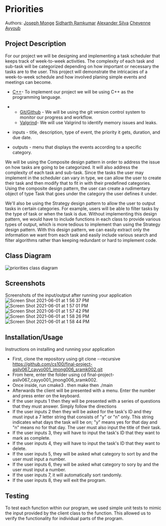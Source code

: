 # Priorities
 
  Authors: [Joseph Monge](https://github.com/jlmonge)
 [Sidharth Ramkumar](https://github.com/sidrk01)
 [Alexander Silva](https://github.com/asilv067)
 [Cheyenne Ayyoub](https://github.com/cheyenneayyoub)

## Project Description
 For our project we will be designing and implementing a task scheduler that keeps track of week-to-week activities. The complexity of each task and sub-task will be categorized  depending on how important or necessary the tasks are to the user. This project will demonstrate the intricacies of a week-to-week schedule and how involved planing simple events and meetings can become. 

* [C++](https://www.cplusplus.com/)- To implement our project we will be using C++ as the programming language. 
*  * [Git/Github](https://github.com/) - We will be using the git version control system to monitor our progress and workflow.
   * [Valgrind](https://valgrind.org/)- We will use Valgrind to identify memory issues and leaks. 

  * inputs -  title, description, type of event, the priority it gets, duration, and due date. 
  * outputs - menu that displays the events according to a specific category.

We will be using the Composite design pattern in order to address the issue on how tasks are going to be categorized. It will also address the complexity of each task and sub-task. Since the tasks the user may implement in the scheduler can vary in type, we can allow the user to create their task and then modify that to fit in with their predefined categories. Using the composite design pattern, the user can create a rudimentary object of type Task that goes under the category the user defines it under.

We'll also be using the Strategy design pattern to allow the user to output tasks in certain categories. For example, users will be able to filter tasks by the type of task or when the task is due. Without implementing this design pattern, we would have to include functions in each class to provide various types of output, which is more tedious to implement than using the Strategy design pattern. With this design pattern, we can easily extract only the information we want from each task and easily include various search and filter algorithms rather than keeping redundant or hard to implement code.

## Class Diagram
![_priorities_ class diagram](https://user-images.githubusercontent.com/79485389/120388042-7ae11900-c2df-11eb-962e-489158e83fa8.jpeg)
 
 ## Screenshots
  Screenshots of the input/output after running your application
  ![Screen Shot 2021-06-01 at 1 56 37 PM](https://user-images.githubusercontent.com/79485389/120390087-23907800-c2e2-11eb-93b5-7f2e3062e49c.png)
![Screen Shot 2021-06-01 at 1 57 01 PM](https://user-images.githubusercontent.com/79485389/120390100-268b6880-c2e2-11eb-8210-f1b7707c1267.png)
![Screen Shot 2021-06-01 at 1 57 42 PM](https://user-images.githubusercontent.com/79485389/120390106-29865900-c2e2-11eb-9fa7-bca712409998.png)
![Screen Shot 2021-06-01 at 1 58 26 PM](https://user-images.githubusercontent.com/79485389/120390111-2b501c80-c2e2-11eb-9d84-e861cc83dcbb.png)
![Screen Shot 2021-06-01 at 1 58 44 PM](https://user-images.githubusercontent.com/79485389/120390131-3145fd80-c2e2-11eb-89dd-9869ee1ee8ee.png)

 ## Installation/Usage
  Instructions on installing and running your application
  * First, clone the repository using git clone --recursive https://github.com/cs100/final-project-asilv067_cayyo001_jmong006_sramk002.git
  * From here, enter the folder using cd final-project-asilv067_cayyo001_jmong006_sramk002.
  * Once inside, run cmake3 . then make then ./main
  * Afterwards the client will be presented with a menu. Enter the number and press enter on the keyboard.
  * If the user inputs 1 then they will be presented with a series of questions that they must answer. Simply follow the directions
  * If the user inputs 2 then they will be asked for the task's ID and they must input a 7 letter string that consists of "y" or "n" only. This string indicates what days the task will be on; "y" means yes for that day and "n" means no for that day. The user must also input the title of their task.
  * If the user inputs 3, they will have to input the task's ID that they want to mark as complete.
  * If the user inputs 4, they will have to input the task's ID that they want to delete.
  * If the user inputs 5, they will be asked what category to sort by and the user must input a number.
  * If the user inputs 6, they will be asked what category to sory by and the user must input a number.
  * If the user inputs 7, it will automatically sort randomly.
  * If the user inputs 8, they will exit the program.
 ## Testing
To test each function within our program, we used simple unit tests to mimic the input provided by the client class to the function. This allowed us to verify the functionality for individual parts of the program. 
 
